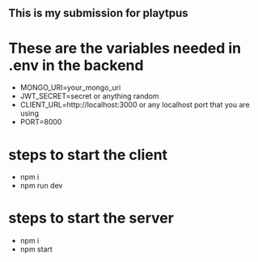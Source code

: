 ## This is my submission for playtpus

# These are the variables needed in .env in the backend 
* MONGO_URI=your_mongo_uri
* JWT_SECRET=secret or anything random
* CLIENT_URL=http://localhost:3000 or any localhost port that you are using
* PORT=8000


# steps to start the client
* npm i
* npm run dev

# steps to start the server
* npm i 
* npm start
